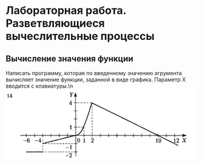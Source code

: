 # Лабораторная работа. Разветвляющиеся вычеслительные процессы
## Вычисление значения функции
Написать программу, которая по введенному значению агрумента вычисляет значение функции, заданной в виде графика. Параметр X вводится с клавиатуры.\n
![График функции](/graph.png)
